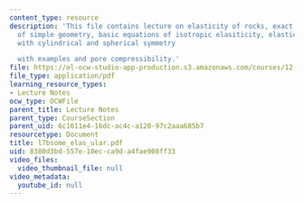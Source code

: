 ```yaml
---
content_type: resource
description: 'This file contains lecture on elasticity of rocks, exact elastic treatment
  of simple geometry, basic equations of isotropic elasiticity, elasticity in problems
  with cylindrical and spherical symmetry

  with examples and pore compressibility.'
file: https://ol-ocw-studio-app-production.s3.amazonaws.com/courses/12-524-mechanical-properties-of-rocks-fall-2005/8380d3bd557e10ecca9da4fae908ff33_l7bsome_elas_ular.pdf
file_type: application/pdf
learning_resource_types:
- Lecture Notes
ocw_type: OCWFile
parent_title: Lecture Notes
parent_type: CourseSection
parent_uid: 6c1611e4-16dc-ac4c-a120-97c2aaa685b7
resourcetype: Document
title: l7bsome_elas_ular.pdf
uid: 8380d3bd-557e-10ec-ca9d-a4fae908ff33
video_files:
  video_thumbnail_file: null
video_metadata:
  youtube_id: null
---
```

